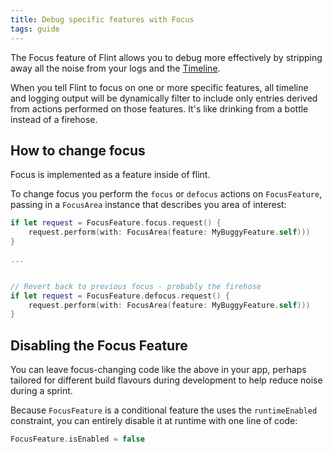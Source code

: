 ```yaml
---
title: Debug specific features with Focus
tags: guide
---
```


The Focus feature of Flint allows you to debug more effectively by stripping away all the noise from your logs and the [Timeline](guides/timeline.md).

When you tell Flint to focus on one or more specific features, all timeline and logging output will be dynamically filter to include only entries derived from actions performed on those features. It's like drinking from a bottle instead of a firehose.

## How to change focus

Focus is implemented as a feature inside of flint. 

To change focus you perform the `focus` or `defocus` actions on `FocusFeature`, passing in a `FocusArea` instance that describes you area of interest:

```swift
if let request = FocusFeature.focus.request() {
    request.perform(with: FocusArea(feature: MyBuggyFeature.self)))
}

...


// Revert back to previous focus - probably the firehose
if let request = FocusFeature.defocus.request() {
    request.perform(with: FocusArea(feature: MyBuggyFeature.self)))
}
```

## Disabling the Focus Feature

You can leave focus-changing code like the above in your app, perhaps tailored for different build flavours during development to help reduce noise during a sprint.

Because `FocusFeature` is a conditional feature the uses the `runtimeEnabled` constraint, you can entirely disable it at runtime with one line of code:

```swift
FocusFeature.isEnabled = false
```